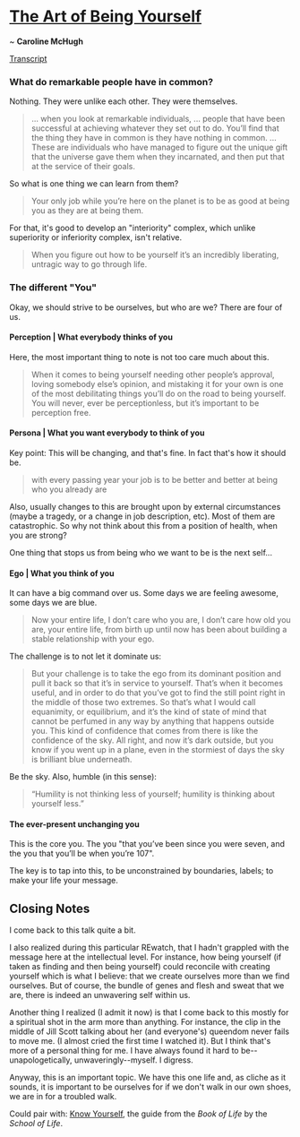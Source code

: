# [The Art of Being Yourself](https://www.youtube.com/watch?v=veEQQ-N9xWU)

~ **Caroline McHugh**

[Transcript](https://singjupost.com/caroline-mchugh-on-the-art-of-being-yourself-full-transcript/?singlepage=1)

### What do remarkable people have in common?

Nothing. They were unlike each other. They were themselves.

> ... when you look at remarkable individuals, ... people that have been successful at achieving whatever they set out to do. You’ll find that the thing they have in common is they have nothing in common.
> ... These are individuals who have managed to figure out the unique gift that the universe gave them when they incarnated, and then put that at the service of their goals.

So what is one thing we can learn from them?  

> Your only job while you’re here on the planet is to be as good at being you as they are at being them.

For that, it's good to develop an "interiority" complex, which unlike superiority or inferiority complex, isn't relative. 

> When you figure out how to be yourself it’s an incredibly liberating, untragic way to go through life. 

### The different "You"

Okay, we should strive to be ourselves, but who are we? There are four of us. 

#### Perception | What everybody thinks of you

Here, the most important thing to note is not too care much about this. 

> When it comes to being yourself needing other people’s approval, loving somebody else’s opinion, and mistaking it for your own is one of the most debilitating things you’ll do on the road to being yourself. You will never, ever be perceptionless, but it’s important to be perception free.

#### Persona | What you want everybody to think of you

Key point: This will be changing, and that's fine. In fact that's how it should be.

> with every passing year your job is to be better and better at being who you already are

Also, usually changes to this are brought upon by external circumstances (maybe a tragedy, or a change in job description, etc).
Most of them are catastrophic. So why not think about this from a position of health, when you are strong? 

One thing that stops us from being who we want to be is the next self...

#### Ego | What you think of you

It can have a big command over us. Some days we are feeling awesome, some days we are blue.

> Now your entire life, I don’t care who you are, I don’t care how old you are, your entire life, from birth up until now has been about building a stable relationship with your ego.

The challenge is to not let it dominate us:

> But your challenge is to take the ego from its dominant position and pull it back so that it’s in service to yourself. That’s when it becomes useful, and in order to do that you’ve got to find the still point right in the middle of those two extremes. So that’s what I would call equanimity, or equilibrium, and it’s the kind of state of mind that cannot be perfumed in any way by anything that happens outside you. This kind of confidence that comes from there is like the confidence of the sky. All right, and now it’s dark outside, but you know if you went up in a plane, even in the stormiest of days the sky is brilliant blue underneath.

Be the sky. Also, humble (in this sense):

> “Humility is not thinking less of yourself; humility is thinking about yourself less.”

#### The ever-present unchanging you

This is the core you. The you "that you’ve been since you were seven, and the you that you’ll be when you’re 107".

The key is to tap into this, to be unconstrained by boundaries, labels; to make your life your message.

## Closing Notes

I come back to this talk quite a bit. 

I also realized during this particular REwatch, that I hadn't grappled with the message here at the intellectual level. 
For instance, how being yourself (if taken as finding and then being yourself) could reconcile with creating yourself which
is what I believe: that we create ourselves more than we find ourselves. But of course, the bundle of genes and flesh and sweat 
that we are, there is indeed an unwavering self within us.

Another thing I realized (I admit it now) is that I come back to this mostly for a spiritual shot in the arm more than anything. 
For instance, the clip in the middle of Jill Scott talking about her (and everyone's) queendom never fails to move me. 
(I almost cried the first time I watched it). But I think that's more of a personal thing for me. I have always found it hard
to be--unapologetically, unwaveringly--myself. I digress.

Anyway, this is an important topic. We have this one life and, as cliche as it sounds, it is important to be ourselves for if we
don't walk in our own shoes, we are in for a troubled walk.

Could pair with: [Know Yourself](https://www.theschooloflife.com/thebookoflife/know-yourself/), the guide from the *Book of Life* by the *School of Life*.


